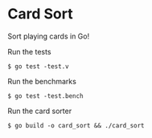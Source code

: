 # Card Sort

Sort playing cards in Go!

Run the tests

    $ go test -test.v

Run the benchmarks

    $ go test -test.bench

Run the card sorter

    $ go build -o card_sort && ./card_sort
